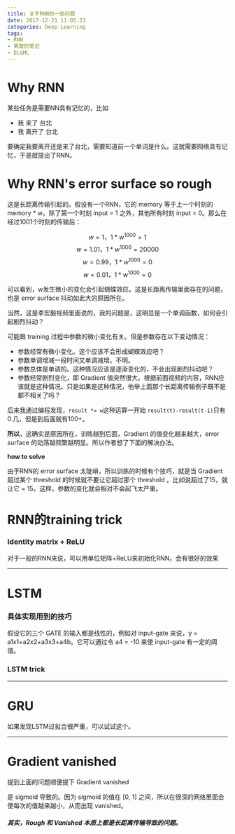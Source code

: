 ```yaml
---
title: 关于RNN的一些问题
date: 2017-12-21 11:05:23
categories: Deep Learning
tags:
- RNN
- 离散的笔记
- DL&ML
---
```


# Why RNN

某些任务是需要NN具有记忆的，比如

* 我 来了 台北
* 我 离开了 台北

要确定我要离开还是来了台北，需要知道前一个单词是什么。这就需要网络具有记忆，于是就提出了RNN。

# Why RNN's error surface so rough

这是长距离传输引起的。假设有一个RNN，它的 memory 等于上一个时刻的 memory * w。除了第一个时刻 input = 1 之外，其他所有时刻 input = 0。那么在经过1001个时刻的传输后：

$$w = 1，1*w^{1000} = 1$$
$$w = 1.01，1*w^{1000} = 20000$$
$$w = 0.99，1*w^{1000} = 0$$
$$w = 0.01，1*w^{1000} = 0$$

可以看到，w发生微小的变化会引起蝴蝶效应。这是长距离传输里面存在的问题，也是 error surface 抖动如此大的原因所在。

当然，这是李宏毅视频里面说的，我的问题是，这明显是一个单调函数，如何会引起剧烈抖动？

可能跟 training 过程中参数的微小变化有关。但是参数存在以下变动情况：

* 参数经常有微小变化。这个应该不会形成蝴蝶效应吧？
* 参数单调增减一段时间又单调减增。不明。
* 参数总体是单调的。这种情况应该是逐渐变化的，不会出现剧烈抖动吧？
* 参数经常剧烈变化，即 Gradient 值突然很大。根据前面视频的内容，RNN应该就是这种情况。只是如果是这种情况，他举上面那个长距离传输例子既不是都不相关了吗？

后来我通过编程发现，```result *= w```这种运算一开始 ```result(t)-result(t-1)```只有0.几，但是到后面就有100+。

**所以**，这确实是原因所在，训练越到后面，Gradient 的值变化越来越大，error surface 的动荡越频繁越明显。所以作者想了下面的解决办法。

**how to solve**

由于RNN的 error surface 太陡峭，所以训练的时候有个技巧，就是当 Gradient 超过某个 threshold 的时候就不要让它超过那个 threshold 。比如说超过了15，就让它 = 15。这样，参数的变化就会相对不会起飞太严重。

# RNN的training trick

### Identity matrix + ReLU

对于一般的RNN来说，可以用单位矩阵+ReLU来初始化RNN，会有很好的效果

---
# LSTM

### 具体实现用到的技巧

假设它的三个 GATE 的输入都是线性的，例如对 input-gate 来说，y = a1x1+a2x2+a3x3+a4b。它可以通过令 a4 = -10 来使 input-gate 有一定的阈值。

### LSTM trick


---
# GRU

如果发现LSTM过拟合很严重，可以试试这个。


---
# Gradient vanished

提到上面的问题顺便提下 Gradient vanished

是 sigmoid 导致的。因为 sigmoid 的值在 [0, 1] 之间，所以在很深的网络里面会使每次的值越来越小，从而出现 vanished。

##### 其实，Rough 和 Vanished 本质上都是长距离传输导致的问题。
